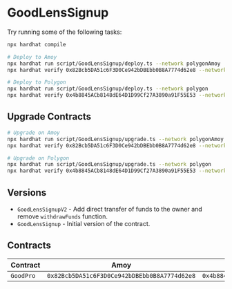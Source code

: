 # GoodLensSignup

Try running some of the following tasks:

```sh
npx hardhat compile

# Deploy to Amoy
npx hardhat run script/GoodLensSignup/deploy.ts --network polygonAmoy
npx hardhat verify 0x82Bcb5DA51c6F3D0Ce942bDBEbb0B8A7774d62e8 --network polygonAmoy

# Deploy to Polygon
npx hardhat run script/GoodLensSignup/deploy.ts --network polygon
npx hardhat verify 0x4b8845ACb8148dE64D1D99Cf27A3890a91F55E53 --network polygon
```

## Upgrade Contracts

```sh
# Upgrade on Amoy
npx hardhat run script/GoodLensSignup/upgrade.ts --network polygonAmoy
npx hardhat verify 0x82Bcb5DA51c6F3D0Ce942bDBEbb0B8A7774d62e8 --network polygonAmoy

# Upgrade on Polygon
npx hardhat run script/GoodLensSignup/upgrade.ts --network polygon
npx hardhat verify 0x4b8845ACb8148dE64D1D99Cf27A3890a91F55E53 --network polygon
```

## Versions

- `GoodLensSignupV2` - Add direct transfer of funds to the owner and remove `withdrawFunds` function.
- `GoodLensSignup` - Initial version of the contract.

## Contracts

| Contract  | Amoy                                         | Mainnet                                      |
| --------- | -------------------------------------------- | -------------------------------------------- |
| `GoodPro` | `0x82Bcb5DA51c6F3D0Ce942bDBEbb0B8A7774d62e8` | `0x4b8845ACb8148dE64D1D99Cf27A3890a91F55E53` |
